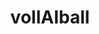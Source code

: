 ---
title: "vollAIball"
tags: ["AI", "Reinforcement Learning", "Unity3D", "Prolog"]
type: "project"
summary: Agents learning volleyball in a Unity3D environment, using Reinforcement Learning and with a Prolog Narrator.
githuburl: "https://github.com/gianfrancodemarco/vollAIball"
weight: 3
---